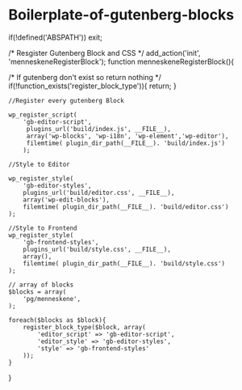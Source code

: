 # Boilerplate-of-gutenberg-blocks

if(!defined('ABSPATH')) exit;

/* Resgister Gutenberg Block and CSS */
add_action('init', 'menneskeneRegisterBlock');
function menneskeneRegisterBlock(){

 /* If gutenberg don't exist so return nothing  */
    if(!function_exists('register_block_type')){
        return;
    }
    
    //Register every gutenberg Block
    
    wp_register_script(
        'gb-editor-script',
         plugins_url('build/index.js', __FILE__), 
         array('wp-blocks', 'wp-i18n', 'wp-element','wp-editor'), 
         filemtime( plugin_dir_path(__FILE__). 'build/index.js')
        );

    //Style to Editor

    wp_register_style(
        'gb-editor-styles',
        plugins_url('build/editor.css', __FILE__), 
        array('wp-edit-blocks'), 
        filemtime( plugin_dir_path(__FILE__). 'build/editor.css')
    );

    //Style to Frontend
    wp_register_style(
        'gb-frontend-styles',
        plugins_url('build/style.css', __FILE__), 
        array(), 
        filemtime( plugin_dir_path(__FILE__). 'build/style.css')
    );

	// array of blocks
    $blocks = array(
		'pg/menneskene',
    );

    foreach($blocks as $block){
        register_block_type($block, array(
            'editor_script' => 'gb-editor-script',
			'editor_style' => 'gb-editor-styles',
            'style' => 'gb-frontend-styles'
        ));
    }

}
